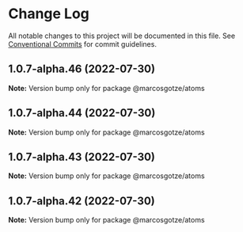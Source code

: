 # Change Log

All notable changes to this project will be documented in this file.
See [Conventional Commits](https://conventionalcommits.org) for commit guidelines.

## 1.0.7-alpha.46 (2022-07-30)

**Note:** Version bump only for package @marcosgotze/atoms





## 1.0.7-alpha.44 (2022-07-30)

**Note:** Version bump only for package @marcosgotze/atoms





## 1.0.7-alpha.43 (2022-07-30)

**Note:** Version bump only for package @marcosgotze/atoms





## 1.0.7-alpha.42 (2022-07-30)

**Note:** Version bump only for package @marcosgotze/atoms
